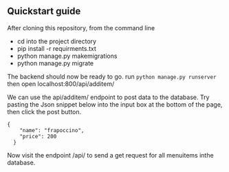 
## Quickstart guide
After cloning this repository, from the command line 
- cd into the project directory
- pip install -r requirments.txt
- python manage.py makemigrations
- python manage.py migrate

The backend should now be ready to go.
run `python manage.py runserver` then open localhost:800/api/additem/

We can use the api/additem/ endpoint to post data to the database. Try 
pasting the Json snippet below into the input box at the bottom of the page, then click the post button.
```
{
    "name": "frapoccino",
    "price": 200
  }
```
Now visit the endpoint /api/ to send a get request for all menuitems inthe database.
